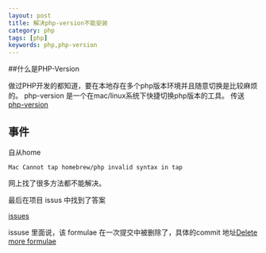 ```yaml
---
layout: post
title: 解决php-version不能安装
category: php
tags: [php]
keywords: php,php-version
---
```

##什么是PHP-Version

做过PHP开发的都知道，要在本地存在多个php版本环境并且随意切换是比较麻烦的。
php-version 是一个在mac/linux系统下快捷切换php版本的工具。
传送   [php-version](https://github.com/wilmoore/php-version)

## 事件
自从home
```
Mac Cannot tap homebrew/php invalid syntax in tap
```
网上找了很多方法都不能解决。

最后在项目 issus 中找到了答案

[issues](https://github.com/wilmoore/php-version/issues/67)

issuse 里面说，该 formulae 在一次提交中被删除了，具体的commit 地址[Delete more formulae](https://github.com/Homebrew/homebrew-php/commit/3a1e85d0f2b1278df225622acf8766d6686eaea1#diff-39a34f604b24e0756f9d8eaed00c088e)



